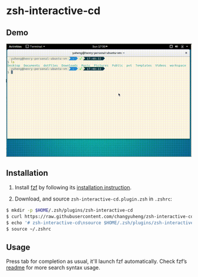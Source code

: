# zsh-interactive-cd

## Demo

![demo](demo.gif)

## Installation

1. Install [fzf](https://github.com/junegunn/fzf) by following its [installation instruction](https://github.com/junegunn/fzf#installation).

2. Download, and source `zsh-interactive-cd.plugin.zsh` in `.zshrc`:

```bash
$ mkdir -p $HOME/.zsh/plugins/zsh-interactive-cd
$ curl https://raw.githubusercontent.com/changyuheng/zsh-interactive-cd/master/zsh-interactive-cd.plugin.zsh > $HOME/.zsh/plugins/zsh-interactive-cd/zsh-interactive-cd.plugin.zsh
$ echo '# zsh-interactive-cd\nsource $HOME/.zsh/plugins/zsh-interactive-cd/zsh-interactive-cd.plugin.zsh' >> $HOME/.zshrc
$ source ~/.zshrc
```

## Usage

Press tab for completion as usual, it'll launch fzf automatically. Check fzf’s [readme](https://github.com/junegunn/fzf#search-syntax) for more search syntax usage.
